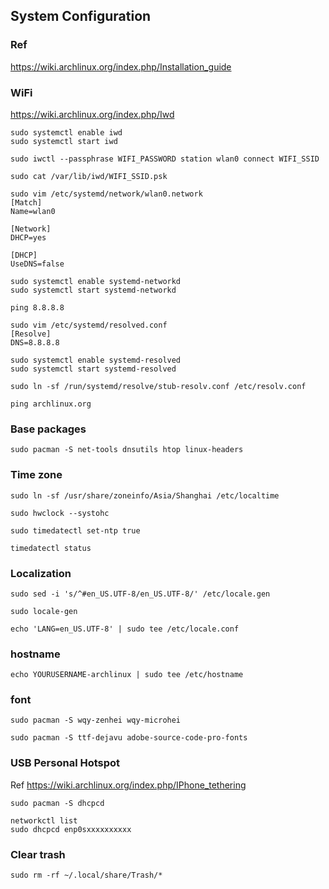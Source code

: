 ## System Configuration

### Ref

https://wiki.archlinux.org/index.php/Installation_guide

### WiFi

https://wiki.archlinux.org/index.php/Iwd

```
sudo systemctl enable iwd
sudo systemctl start iwd

sudo iwctl --passphrase WIFI_PASSWORD station wlan0 connect WIFI_SSID

sudo cat /var/lib/iwd/WIFI_SSID.psk
```

```
sudo vim /etc/systemd/network/wlan0.network
[Match]
Name=wlan0

[Network]
DHCP=yes

[DHCP]
UseDNS=false

sudo systemctl enable systemd-networkd
sudo systemctl start systemd-networkd

ping 8.8.8.8
```

```
sudo vim /etc/systemd/resolved.conf
[Resolve]
DNS=8.8.8.8

sudo systemctl enable systemd-resolved
sudo systemctl start systemd-resolved

sudo ln -sf /run/systemd/resolve/stub-resolv.conf /etc/resolv.conf

ping archlinux.org
```

### Base packages

```
sudo pacman -S net-tools dnsutils htop linux-headers
```

### Time zone

```
sudo ln -sf /usr/share/zoneinfo/Asia/Shanghai /etc/localtime

sudo hwclock --systohc
```

```
sudo timedatectl set-ntp true

timedatectl status
```

### Localization

```
sudo sed -i 's/^#en_US.UTF-8/en_US.UTF-8/' /etc/locale.gen

sudo locale-gen
```

```
echo 'LANG=en_US.UTF-8' | sudo tee /etc/locale.conf
```

### hostname

```
echo YOURUSERNAME-archlinux | sudo tee /etc/hostname
```

### font

```
sudo pacman -S wqy-zenhei wqy-microhei

sudo pacman -S ttf-dejavu adobe-source-code-pro-fonts
```

### USB Personal Hotspot

Ref https://wiki.archlinux.org/index.php/IPhone_tethering

```
sudo pacman -S dhcpcd

networkctl list
sudo dhcpcd enp0sxxxxxxxxxx
```

### Clear trash

```
sudo rm -rf ~/.local/share/Trash/*
```

